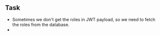 ## Task
- Sometimes we don't get the roles in JWT payload, so we need to fetch the roles from the database.
- 